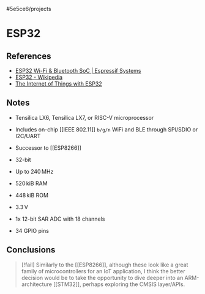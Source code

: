 #5e5ce6/projects 

# ESP32

## References

 - [ESP32 Wi-Fi & Bluetooth SoC | Espressif Systems](https://www.espressif.com/en/products/socs/esp32)
 - [ESP32 - Wikipedia](https://en.wikipedia.org/wiki/ESP32)
 - [The Internet of Things with ESP32](http://esp32.net/)

## Notes

- Tensilica LX6, Tensilica LX7, or RISC-V microprocessor
- Includes on-chip [[IEEE 802.11]] `b/g/n` WiFi and BLE through SPI/SDIO or I2C/UART
- Successor to [[ESP8266]]

- 32-bit
- Up to $240\,\text{MHz}$
- $520\,\text{kiB}$ RAM
- $448\,\text{kiB}$ ROM

- $3.3\,\text{V}$
- 1x 12-bit SAR ADC with 18 channels
- 34 GPIO pins

## Conclusions

> [!fail]
> Similarly to the [[ESP8266]], although these look like a great family of microcontrollers for an IoT application, I think the better decision would be to take the opportunity to dive deeper into an ARM-architecture [[STM32]], perhaps exploring the CMSIS layer/APIs.
